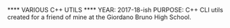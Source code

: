 **** VARIOUS C++ UTILS ****
YEAR: 2017-18-ish
PURPOSE: C++ CLI utils created for a friend of mine at the Giordano Bruno High School.
